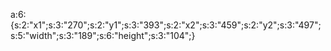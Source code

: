 a:6:{s:2:"x1";s:3:"270";s:2:"y1";s:3:"393";s:2:"x2";s:3:"459";s:2:"y2";s:3:"497";s:5:"width";s:3:"189";s:6:"height";s:3:"104";}